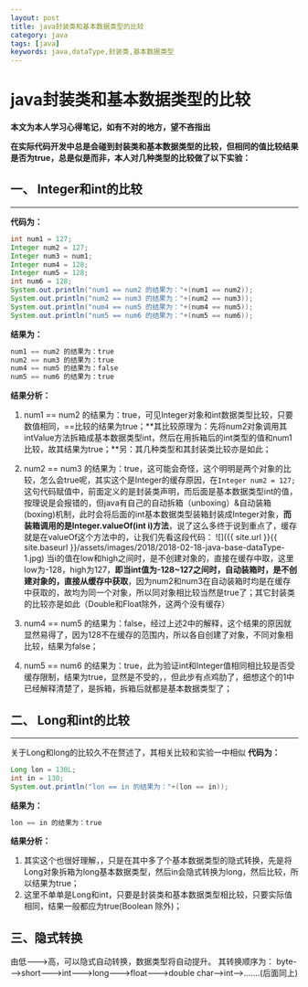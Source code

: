 ```yaml
---
layout: post
title: java封装类和基本数据类型的比较
category: java
tags: [java]
keywords: java,dataType,封装类,基本数据类型
---
```


# java封装类和基本数据类型的比较


**本文为本人学习心得笔记，如有不对的地方，望不吝指出**

**在实际代码开发中总是会碰到封装类和基本数据类型的比较，但相同的值比较结果是否为true，总是似是而非，本人对几种类型的比较做了以下实验：**


## 一、 Integer和int的比较
-----------------------
**代码为：**
```java
int num1 = 127;
Integer num2 = 127;
Integer num3 = num1;
Integer num4 = 128;
Integer num5 = 128;
int num6 = 128;
System.out.println("num1 == num2 的结果为："+(num1 == num2));
System.out.println("num2 == num3 的结果为："+(num2 == num3));
System.out.println("num4 == num5 的结果为："+(num4 == num5));
System.out.println("num5 == num6 的结果为："+(num5 == num6));
```
**结果为：**
```java
num1 == num2 的结果为：true
num2 == num3 的结果为：true
num4 == num5 的结果为：false
num5 == num6 的结果为：true
```
**结果分析：**

 1. num1 == num2 的结果为：true，可见Integer对象和int数据类型比较，只要数值相同，==比较的结果为true；**其比较原理为：先将num2对象调用其intValue方法拆箱成基本数据类型int，然后在用拆箱后的int类型的值和num1比较，故其结果为true；**另：其几种类型和其封装类比较亦是如此；
 
 2. num2 == num3 的结果为：true，这可能会奇怪，这个明明是两个对象的比较，怎么会true呢，其实这个是Integer的缓存原因，在`Integer num2 = 127;`这句代码赋值中，前面定义的是封装类声明，而后面是基本数据类型int的值，按理说是会报错的，但java有自己的自动拆箱（unboxing）&自动装箱(boxing)机制，此时会将后面的int基本数据类型装箱封装成Integer对象，**而装箱调用的是Integer.valueOf(int i)方法**，说了这么多终于说到重点了，缓存就是在valueOf这个方法中的，让我们先看这段代码：
![]({{ site.url }}{{ site.baseurl }}/assets/images/2018/2018-02-18-java-base-dataType-1.jpg)
当i的值在low和high之间时，是不创建对象的，直接在缓存中取，这里low为-128，high为127，**即当int值为-128~127之间时，自动装箱时，是不创建对象的，直接从缓存中获取**，因为num2和num3在自动装箱时均是在缓存中获取的，故均为同一个对象，所以同对象相比较当然是true了；其它封装类的比较亦是如此（Double和Float除外，这两个没有缓存）

 3. num4 == num5 的结果为：false，经过上述2中的解释，这个结果的原因就显然易得了，因为128不在缓存的范围内，所以各自创建了对象，不同对象相比较，结果为false；
 
 4. num5 == num6 的结果为：true，此为验证int和Integer值相同相比较是否受缓存限制，结果为true，显然是不受的，，但此步有点鸡肋了，细想这个的1中已经解释清楚了，是拆箱，拆箱后就都是基本数据类型了；
 

## 二、 Long和int的比较
---------------------
关于Long和long的比较久不在赘述了，其相关比较和实验一中相似
**代码为：**
```java
Long lon = 130L;
int in = 130;
System.out.println("lon == in 的结果为："+(lon == in));
```

**结果为：**
```java
lon == in 的结果为：true
```
**结果分析：**
 1. 其实这个也很好理解，，只是在其中多了个基本数据类型的隐式转换，先是将Long对象拆箱为long基本数据类型，然后in会隐式转换为long，然后比较，所以结果为true；
 2. 这里不单单是Long和int，只要是封装类和基本数据类型相比较，只要实际值相同，结果一般都应为true(Boolean 除外)；


三、隐式转换
------

由低--->高，可以隐式自动转换，数据类型将自动提升。
其转换顺序为：
byte--->short--->int--->long--->float--->double
char-->int-->.......(后面同上)